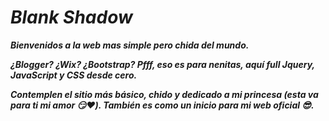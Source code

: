 # _Blank Shadow_
***Bienvenidos a la web mas simple pero chida del mundo.***

***¿Blogger? ¿Wix? ¿Bootstrap? Pfff, eso es para nenitas, aquí full Jquery, JavaScript y CSS desde cero.***

***Contemplen el sitio más básico, chido y dedicado a mi princesa (esta va para ti mi amor :smirk::heart:). También es como un inicio para mi web oficial :sunglasses:.***

